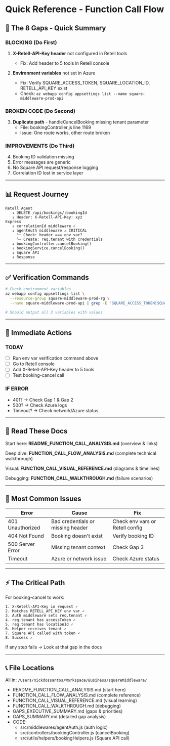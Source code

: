 # Quick Reference - Function Call Flow

## 🔴 The 8 Gaps - Quick Summary

### BLOCKING (Do First)
1. **X-Retell-API-Key header** not configured in Retell tools
   - Fix: Add header to 5 tools in Retell console
   
2. **Environment variables** not set in Azure
   - Fix: Verify SQUARE_ACCESS_TOKEN, SQUARE_LOCATION_ID, RETELL_API_KEY exist
   - Check: `az webapp config appsettings list --name square-middleware-prod-api`

### BROKEN CODE (Do Second)
3. **Duplicate path** - handleCancelBooking missing tenant parameter
   - File: bookingController.js line 1169
   - Issue: One route works, other route broken

### IMPROVEMENTS (Do Third)
4. Booking ID validation missing
5. Error messages are generic
6. No Square API request/response logging
7. Correlation ID lost in service layer

---

## 📊 Request Journey

```
Retell Agent
   ↓ DELETE /api/bookings/:bookingId
   ↓ Header: X-Retell-API-Key: xyz
Express
   ↓ correlationId middleware ✓
   ↓ agentAuth middleware ⚠️ CRITICAL
     └─ Check: header === env var?
     └─ Create: req.tenant with credentials
   ↓ bookingController.cancelBooking()
   ↓ bookingService.cancelBooking()
   ↓ Square API
   ↓ Response
```

---

## ✅ Verification Commands

```bash
# Check environment variables
az webapp config appsettings list \
  --resource-group square-middleware-prod-rg \
  --name square-middleware-prod-api | grep -E "SQUARE_ACCESS_TOKEN|SQUARE_LOCATION_ID|RETELL_API_KEY"

# Should output all 3 variables with values
```

---

## 🎯 Immediate Actions

### TODAY
- [ ] Run env var verification command above
- [ ] Go to Retell console
- [ ] Add X-Retell-API-Key header to 5 tools
- [ ] Test booking-cancel call

### IF ERROR
- 401? → Check Gap 1 & Gap 2
- 500? → Check Azure logs
- Timeout? → Check network/Azure status

---

## 📖 Read These Docs

Start here: **README_FUNCTION_CALL_ANALYSIS.md** (overview & links)

Deep dive: **FUNCTION_CALL_FLOW_ANALYSIS.md** (complete technical walkthrough)

Visual: **FUNCTION_CALL_VISUAL_REFERENCE.md** (diagrams & timelines)

Debugging: **FUNCTION_CALL_WALKTHROUGH.md** (failure scenarios)

---

## 🚨 Most Common Issues

| Error | Cause | Fix |
|-------|-------|-----|
| 401 Unauthorized | Bad credentials or missing header | Check env vars or Retell config |
| 404 Not Found | Booking doesn't exist | Verify booking ID |
| 500 Server Error | Missing tenant context | Check Gap 3 |
| Timeout | Azure or network issue | Check Azure status |

---

## ⚡ The Critical Path

For booking-cancel to work:

```
1. X-Retell-API-Key in request ✓
2. Matches RETELL_API_KEY env var ✓
3. Auth middleware sets req.tenant ✓
4. req.tenant has accessToken ✓
5. req.tenant has locationId ✓
6. Helper receives tenant ✓
7. Square API called with token ✓
8. Success ✓
```

If any step fails → Look at that gap in the docs

---

## 📞 File Locations

All in: `/Users/nickdossantos/Workspace/Business/squareMiddleware/`

- README_FUNCTION_CALL_ANALYSIS.md (start here)
- FUNCTION_CALL_FLOW_ANALYSIS.md (complete reference)
- FUNCTION_CALL_VISUAL_REFERENCE.md (visual learning)
- FUNCTION_CALL_WALKTHROUGH.md (debugging)
- GAPS_EXECUTIVE_SUMMARY.md (gaps & priorities)
- GAPS_SUMMARY.md (detailed gap analysis)
- CODE:
  - src/middlewares/agentAuth.js (auth logic)
  - src/controllers/bookingController.js (cancelBooking)
  - src/utils/helpers/bookingHelpers.js (Square API call)
